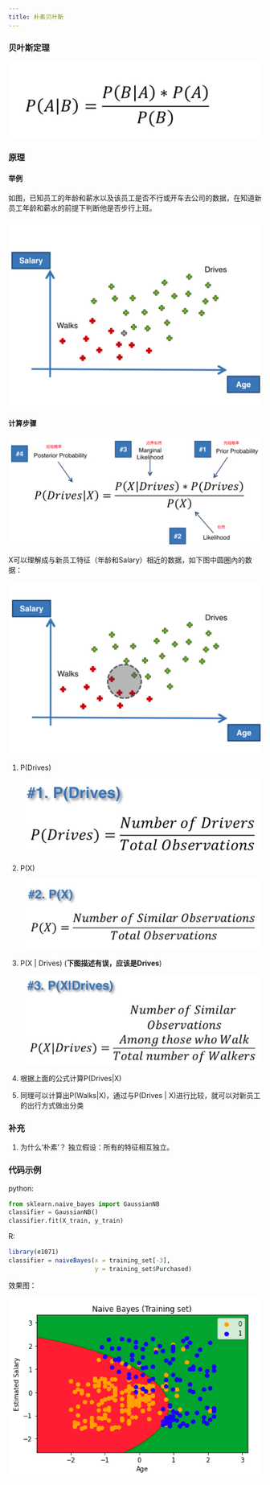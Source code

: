 ```yaml
---
title: 朴素贝叶斯
---
```

### 贝叶斯定理

![1683277346360](./image/bayes/1683277346360.png)

### 原理

#### 举例

如图，已知员工的年龄和薪水以及该员工是否不行或开车去公司的数据，在知道新员工年龄和薪水的前提下判断他是否步行上班。

![1683296070224](./image/bayes/1683296070224.png)

#### 计算步骤

![1683295970095](./image/bayes/1683295970095.png)

X可以理解成与新员工特征（年龄和Salary）相近的数据，如下图中圆圈內的数据：

![1683296692568](./image/bayes/1683296692568.png)

1. P(Drives)

   ![1683296558168](./image/bayes/1683296558168.png)
2. P(X)

   ![1683296739310](./image/bayes/1683296739310.png)
3. P(X | Drives) (**下图描述有误，应该是Drives**)

   ![1683296856199](./image/bayes/1683296856199.png)
4. 根据上面的公式计算P(Drives|X)
5. 同理可以计算出P(Walks|X)，通过与P(Drives | X)进行比较，就可以对新员工的出行方式做出分类

### 补充

1. 为什么‘朴素’？
   独立假设：所有的特征相互独立。

### 代码示例

python:

```python
from sklearn.naive_bayes import GaussianNB
classifier = GaussianNB()
classifier.fit(X_train, y_train)
```

R:

```r
library(e1071)
classifier = naiveBayes(x = training_set[-3],
                        y = training_set$Purchased)
```

效果图：

![1683548805820](./image/bayes/1683548805820.png)
